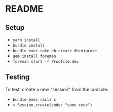 # README

## Setup

* `yarn install`
* `bundle install`
* `bundle exec rake db:create db:migrate`
* `gem install foreman`
* `foreman start -f Procfile.dev`

## Testing

To test, create a new "session" from the console:

* `bundle exec rails c`
* `> Session.create(code: "some code")`
